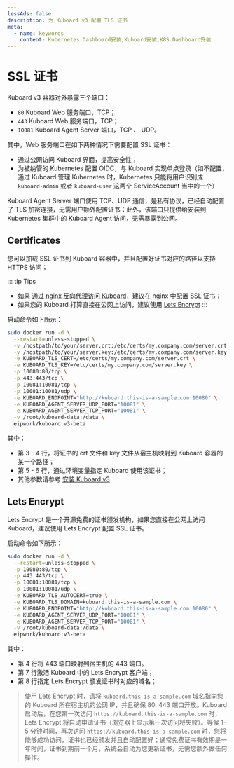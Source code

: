 ```yaml
---
lessAds: false
description: 为 Kuboard v3 配置 TLS 证书
meta:
  - name: keywords
    content: Kubernetes Dashboard安装,Kuboard安装,K8S Dashboard安装
---
```


# SSL 证书

<AdSenseTitle/>

Kuboard v3 容器对外暴露三个端口：
* `80` Kuboard Web 服务端口，TCP；
* `443` Kuboard Web 服务端口，TCP；
* `10081` Kuboard Agent Server 端口，TCP 、 UDP。

其中，Web 服务端口在如下两种情况下需要配置 SSL 证书：
  * 通过公网访问 Kuboard 界面，提高安全性；
  * 为被纳管的 Kubernetes 配置 OIDC，与 Kuboard 实现单点登录（如不配置，通过 Kuboard 管理 Kubernetes 时，Kubernetes 只能将用户识别成 `kuboard-admin` 或者 `kuboard-user` 这两个 ServiceAccount 当中的一个）

Kuboard Agent Server 端口使用 TCP、UDP 通信，是私有协议，已经自动配置了 TLS 加密连接，无需用户额外配置证书；此外，该端口只提供给安装到 Kubernetes 集群中的 Kuboard Agent 访问，无需暴露到公网。

## Certificates

您可以加载 SSL 证书到 Kuboard 容器中，并且配置好证书对应的路径以支持 HTTPS 访问；

::: tip Tips
* 如果 [通过 nginx 反向代理访问 Kuboard](./v3-proxy.html)，建议在 nginx 中配置 SSL 证书；
* 如果您的 Kuboard 打算直接在公网上访问，建议使用 [Lets Encrypt](#lets-encrypt)
:::

启动命令如下所示：

```sh {3-6}
sudo docker run -d \
  --restart=unless-stopped \
  -v /hostpath/to/your/server.crt:/etc/certs/my.company.com/server.crt \
  -v /hostpath/to/your/server.key:/etc/certs/my.company.com/server.key \
  -e KUBOARD_TLS_CERT=/etc/certs/my.company.com/server.crt \
  -e KUBOARD_TLS_KEY=/etc/certs/my.company.com/server.key \
  -p 10080:80/tcp \
  -p 443:443/tcp \
  -p 10081:10081/tcp \
  -p 10081:10081/udp \
  -e KUBOARD_ENDPOINT="http://kuboard.this-is-a-sample.com:10080" \
  -e KUBOARD_AGENT_SERVER_UDP_PORT="10081" \
  -e KUBOARD_AGENT_SERVER_TCP_PORT="10081" \
  -v /root/kuboard-data:/data \
  eipwork/kuboard:v3-beta
```

其中：
* 第 3 - 4 行，将证书的 crt 文件和 key 文件从宿主机映射到 Kuboard 容器的某一个路径；
* 第 5 - 6 行，通过环境变量指定 Kuboard 使用该证书；
* 其他参数请参考 [安装 Kuboard v3](./install-built-in.html)


## Lets Encrypt

Lets Encrypt 是一个开源免费的证书颁发机构，如果您直接在公网上访问 Kuboard，建议使用 Lets Encrypt 配置 SSL 证书。

启动命令如下所示：

```sh {4,7,8}
sudo docker run -d \
  --restart=unless-stopped \
  -p 10080:80/tcp \
  -p 443:443/tcp \
  -p 10081:10081/tcp \
  -p 10081:10081/udp \
  -e KUBOARD_TLS_AUTOCERT=true \
  -e KUBOARD_TLS_DOMAIN=kuboard.this-is-a-sample.com \
  -e KUBOARD_ENDPOINT="http://kuboard.this-is-a-sample.com:10080" \
  -e KUBOARD_AGENT_SERVER_UDP_PORT="10081" \
  -e KUBOARD_AGENT_SERVER_TCP_PORT="10081" \
  -v /root/kuboard-data:/data \
  eipwork/kuboard:v3-beta
```

其中：
* 第 4 行将 443 端口映射到宿主机的 443 端口。
* 第 7 行激活 Kuboard 中的 Lets Encrypt 客户端；
* 第 8 行指定 Lets Encrypt 颁发证书时对应的域名；

> 使用 Lets Encrypt 时，请将 `kuboard.this-is-a-sample.com` 域名指向您的 Kuboard 所在宿主机的公网 IP，并且确保 80, 443 端口开放。Kuboard 启动后，在您第一次访问 `https://kuboard.this-is-a-sample.com` 时，Lets Encrypt 将自动申请证书（浏览器上显示第一次访问将失败）。等候 1-5 分钟时间，再次访问 `https://kuboard.this-is-a-sample.com` 时，您将能够成功访问，证书也已经颁发并且自动配置好；通常免费证书有效期是一年时间，证书到期前一个月，系统会自动为您更新证书，无需您额外做任何操作。
